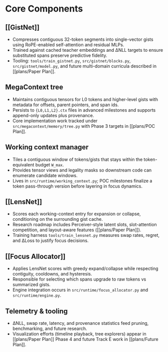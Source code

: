 # Core Components

## [[GistNet]]
- Compresses contiguous 32-token segments into single-vector gists using RoPE-enabled self-attention and residual MLPs.
- Trained against cached teacher embeddings and ΔNLL targets to ensure substituted spans preserve predictive fidelity.
- Tooling: `tools/train_gistnet.py`, `src/gistnet/blocks.py`, `src/gistnet/model.py`, and future multi-domain curricula described in [[plans/Paper Plan]].

## MegaContext tree
- Maintains contiguous tensors for L0 tokens and higher-level gists with metadata for offsets, parent pointers, and span ids.
- Persists to `{L0,L1,L2}.ctx` files in advanced milestones and supports append-only updates plus provenance.
- Core implementation work tracked under `src/megacontext/memory/tree.py` with Phase 3 targets in [[plans/POC Plan]].

## Working context manager
- Tiles a contiguous window of tokens/gists that stays within the token-equivalent budget `W_max`.
- Provides tensor views and legality masks so downstream code can enumerate candidate windows.
- Lives in `src/runtime/working_context.py`; POC milestones finalize a token pass-through version before layering in focus dynamics.

## [[LensNet]]
- Scores each working-context entry for expansion or collapse, conditioning on the surrounding gist cache.
- Research roadmap includes Perceiver-style latent slots, slot-attention competition, and layout-aware features ([[plans/Paper Plan]]).
- Training harness `tools/train_lensnet.py` measures swap rates, regret, and ΔLoss to justify focus decisions.

## [[Focus Allocator]]
- Applies LensNet scores with greedy expand/collapse while respecting contiguity, cooldowns, and hysteresis.
- Responsible for selecting which spans upgrade to raw tokens vs summarized gists.
- Engine integration occurs in `src/runtime/focus_allocator.py` and `src/runtime/engine.py`.

## Telemetry & tooling
- ΔNLL, swap rate, latency, and provenance statistics feed pruning, benchmarking, and future research.
- Visualization efforts (timeline playback, tree explorers) appear in [[plans/Paper Plan]] Phase 4 and future Track E work in [[plans/Future Plan]].
